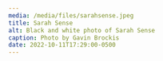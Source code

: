 ```yaml
---
media: /media/files/sarahsense.jpeg
title: Sarah Sense
alt: Black and white photo of Sarah Sense
caption: Photo by Gavin Brockis
date: 2022-10-11T17:29:00-0500
---
```

